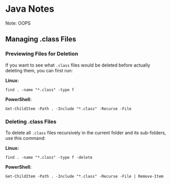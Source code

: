 # Java Notes

Note: OOPS

## Managing .class Files

### Previewing Files for Deletion

If you want to see what `.class` files would be deleted before actually deleting them, you can first run:

**Linux:**
```
find . -name "*.class" -type f
```

**PowerShell:**
```
Get-ChildItem -Path . -Include "*.class" -Recurse -File
```

### Deleting .class Files

To delete all `.class` files recursively in the current folder and its sub-folders, use this command:

**Linux:**
```
find . -name "*.class" -type f -delete
```

**PowerShell:**
```
Get-ChildItem -Path . -Include "*.class" -Recurse -File | Remove-Item
```